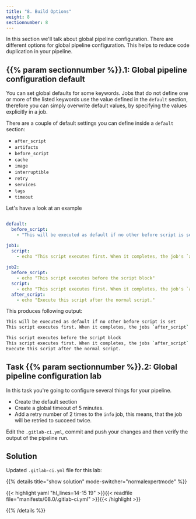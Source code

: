 ```yaml
---
title: "8. Build Options"
weight: 8
sectionnumber: 8
---
```



In this section we'll talk about global pipeline configuration.
There are different options for global pipeline configuration. This helps to reduce code duplication in your pipeline.


## {{% param sectionnumber %}}.1: Global pipeline configuration default

You can set global defaults for some keywords. Jobs that do not define one or more of the listed keywords use the value defined in the `default` section, therefore you can simply overwrite default values, by specifying the values explicitly in a job.

There are a couple of default settings you can define inside a `default` section:

* `after_script`
* `artifacts`
* `before_script`
* `cache`
* `image`
* `interruptible`
* `retry`
* `services`
* `tags`
* `timeout`

Let's have a look at an example

```yaml

default:
  before_script:
    - "This will be executed as default if no other before script is set"

job1:
  script:
    - echo "This script executes first. When it completes, the job's `after_script` executes."
  
job2:
  before_script:
    - echo "This script executes before the script block"
  script:
    - echo "This script executes first. When it completes, the job's `after_script` executes."
  after_script:
    - echo "Execute this script after the normal script."
```

This produces following output:

```bash
This will be executed as default if no other before script is set
This script executes first. When it completes, the jobs `after_script` executes.

This script executes before the script block
This script executes first. When it completes, the jobs `after_script` executes.
Execute this script after the normal script.
```


## Task {{% param sectionnumber %}}.2: Global pipeline configuration lab

In this task you're going to configure several things for your pipeline.

* Create the default section
* Create a global timeout of 5 minutes.
* Add a retry number of 2 times to the `info` job, this means, that the job will be retried to succeed twice.

Edit the `.gitlab-ci.yml`, commit and push your changes and then verify the output of the pipeline run.


## Solution

Updated `.gitlab-ci.yml` file for this lab:

{{% details title="show solution" mode-switcher="normalexpertmode" %}}

{{< highlight yaml "hl_lines=14-15 19" >}}{{< readfile file="manifests/08.0/.gitlab-ci.yml" >}}{{< /highlight >}}

{{% /details %}}
